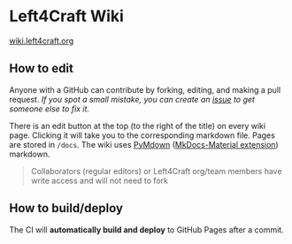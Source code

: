 # Left4Craft Wiki

[wiki.left4craft.org](https://wiki.left4craft.org)

## How to edit

Anyone with a GitHub can contribute by forking, editing, and making a pull request. *If you spot a small mistake, you can create an [issue](https://github.com/Left4Craft/wiki/issues) to get someone else to fix it.*

There is an edit button at the top (to the right of the title) on every wiki page. Clicking it will take you to the corresponding markdown file.
Pages are stored in `/docs`.
The wiki uses [PyMdown](https://facelessuser.github.io/pymdown-extensions/) ([MkDocs-Material extension](https://squidfunk.github.io/mkdocs-material/extensions/pymdown/)) markdown.

> Collaborators (regular editors) or Left4Craft org/team members have write access and will not need to fork

## How to build/deploy

The CI will **automatically build and deploy** to GitHub Pages after a commit.